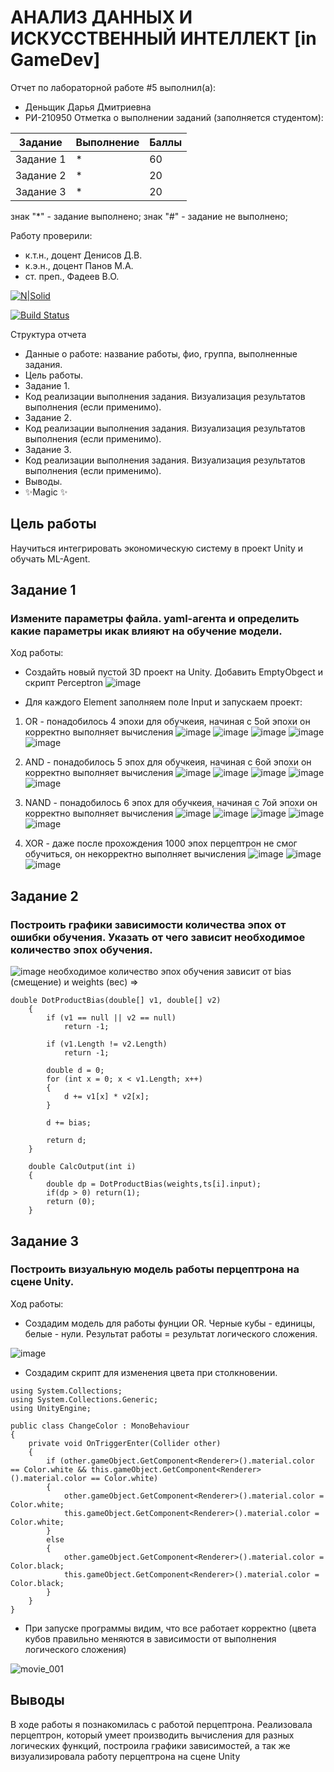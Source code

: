# АНАЛИЗ ДАННЫХ И ИСКУССТВЕННЫЙ ИНТЕЛЛЕКТ [in GameDev]
Отчет по лабораторной работе #5 выполнил(а):
- Деньщик Дарья Дмитриевна
- РИ-210950
Отметка о выполнении заданий (заполняется студентом):

| Задание | Выполнение | Баллы |
| ------ | ------ | ------ |
| Задание 1 | * | 60 |
| Задание 2 | * | 20 |
| Задание 3 | * | 20 |

знак "*" - задание выполнено; знак "#" - задание не выполнено;

Работу проверили:
- к.т.н., доцент Денисов Д.В.
- к.э.н., доцент Панов М.А.
- ст. преп., Фадеев В.О.

[![N|Solid](https://cldup.com/dTxpPi9lDf.thumb.png)](https://nodesource.com/products/nsolid)

[![Build Status](https://travis-ci.org/joemccann/dillinger.svg?branch=master)](https://travis-ci.org/joemccann/dillinger)

Структура отчета

- Данные о работе: название работы, фио, группа, выполненные задания.
- Цель работы.
- Задание 1.
- Код реализации выполнения задания. Визуализация результатов выполнения (если применимо).
- Задание 2.
- Код реализации выполнения задания. Визуализация результатов выполнения (если применимо).
- Задание 3.
- Код реализации выполнения задания. Визуализация результатов выполнения (если применимо).
- Выводы.
- ✨Magic ✨

## Цель работы
Научиться интегрировать экономическую систему в проект Unity и обучать ML-Agent.

## Задание 1
### Измените параметры файла. yaml-агента и определить какие параметры икак влияют на обучение модели.
Ход работы:
- Создайть новый пустой 3D проект на Unity. Добавить EmptyObgect и скрипт Perceptron
![image](https://user-images.githubusercontent.com/104368430/203922880-3d623e7b-1901-4acb-bb48-1aa673750b1f.png)

- Для каждого Element заполняем поле Input и запускаем проект:
 1) OR - понадобилось 4 эпохи для обучкеия, начиная с 5ой эпохи он корректно выполняет вычисления
![image](https://user-images.githubusercontent.com/104368430/203927994-78a46e36-56ec-425f-9bf2-9d95794d0165.png)
![image](https://user-images.githubusercontent.com/104368430/203928752-9cffd4c9-a06a-40cb-be69-92fbdafe4246.png)
![image](https://user-images.githubusercontent.com/104368430/203928802-a9f6ba4a-f0d7-4c9d-8e2c-671aa5f257b8.png)
![image](https://user-images.githubusercontent.com/104368430/203928849-1eb04c07-207d-42a6-b7f8-f27091a1029f.png)
![image](https://user-images.githubusercontent.com/104368430/203928892-1c3a5eaf-1076-41d5-9fab-ffbe4366a119.png)

 2) AND - понадобилось 5 эпох для обучкеия, начиная с 6ой эпохи он корректно выполняет вычисления
![image](https://user-images.githubusercontent.com/104368430/203930371-f328d6a4-4764-41e2-9a9b-4b60b9b13bd1.png)
![image](https://user-images.githubusercontent.com/104368430/203930474-b3ddac6b-64a7-4a07-b321-c02bd4ad4ec8.png)
![image](https://user-images.githubusercontent.com/104368430/203930508-616aed56-8bfd-4d6e-81b3-1214a9a86fdb.png)
![image](https://user-images.githubusercontent.com/104368430/203930551-d4c2ca3b-9136-4b2a-9c58-dbf63b26a976.png)
![image](https://user-images.githubusercontent.com/104368430/203930582-0b6dc10e-42de-4f4f-8197-8b279be182b8.png)

 3) NAND - понадобилось 6 эпох для обучкеия, начиная с 7ой эпохи он корректно выполняет вычисления
![image](https://user-images.githubusercontent.com/104368430/203930915-10d2697f-fbd7-4a27-abe0-4bbd63313d4c.png)
![image](https://user-images.githubusercontent.com/104368430/203930953-6b274b14-e6ee-4a6c-b7a8-db19420217a9.png)
![image](https://user-images.githubusercontent.com/104368430/203930971-7552f463-de3f-4218-83c9-98abaf8c8211.png)
![image](https://user-images.githubusercontent.com/104368430/203930999-83b4c92e-f6bf-4663-9acb-bbb984532d70.png)
![image](https://user-images.githubusercontent.com/104368430/203931021-55ddcb72-8bc8-412c-baa8-b2e7d05478ee.png)

 4) XOR - даже после прохождения 1000 эпох перцептрон не смог обучиться, он некорректно выполняет вычисления
![image](https://user-images.githubusercontent.com/104368430/203931521-0d27d4b5-8b24-4daf-b8ec-7be3a4dcc4d9.png)
![image](https://user-images.githubusercontent.com/104368430/203932711-687b6444-a01c-4018-9926-dd124245792e.png)
![image](https://user-images.githubusercontent.com/104368430/203932890-46e3304a-a911-4d01-accd-ecbdcabc9bdc.png)

## Задание 2
### Построить графики зависимости количества эпох от ошибки обучения. Указать от чего зависит необходимое количество эпох обучения.

![image](https://user-images.githubusercontent.com/104368430/203941457-e88be278-4419-44c9-9bea-72a0e08299a2.png)
необходимое количество эпох обучения зависит от bias (смещение) и weights (вес) =>
```
double DotProductBias(double[] v1, double[] v2) 
	{
		if (v1 == null || v2 == null)
			return -1;
	 
		if (v1.Length != v2.Length)
			return -1;
	 
		double d = 0;
		for (int x = 0; x < v1.Length; x++)
		{
			d += v1[x] * v2[x];
		}

		d += bias;
	 
		return d;
	}

	double CalcOutput(int i)
	{
		double dp = DotProductBias(weights,ts[i].input);
		if(dp > 0) return(1);
		return (0);
	}
```

## Задание 3
### Построить визуальную модель работы перцептрона на сцене Unity. 
Ход работы: 
 - Создадим модель для работы фунции OR. Черные кубы - единицы, белые - нули. Результат работы = результат логического сложения.
  
![image](https://user-images.githubusercontent.com/104368430/203980095-88e12f5d-c187-4358-b992-dbcd3f1c6184.png)
 - Создадим скрипт для изменения цвета при столкновении.

```
using System.Collections;
using System.Collections.Generic;
using UnityEngine;

public class ChangeColor : MonoBehaviour
{
    private void OnTriggerEnter(Collider other)
    {
        if (other.gameObject.GetComponent<Renderer>().material.color == Color.white && this.gameObject.GetComponent<Renderer>().material.color == Color.white)
        {
            other.gameObject.GetComponent<Renderer>().material.color = Color.white;
            this.gameObject.GetComponent<Renderer>().material.color = Color.white;
        }
        else
        {
            other.gameObject.GetComponent<Renderer>().material.color = Color.black;
            this.gameObject.GetComponent<Renderer>().material.color = Color.black;
        }
    }
}

```

 - При запуске программы видим, что все работает корректно (цвета кубов правильно меняются в зависимости от выполнения логического сложения)
  
![movie_001](https://user-images.githubusercontent.com/104368430/203983746-7860cde5-f3ca-4371-96ff-e3ca284eb3fa.gif)

## Выводы
В ходе работы я познакомилась с работой перцептрона. Реализовала перцептрон, который умеет производить вычисления для разных логических функций, построила графики зависимостей, а так же визуализировала работу перцептрона на сцене Unity
